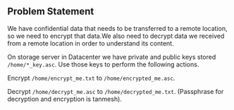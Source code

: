 ## Problem Statement

We have confidential data that needs to be transferred to a remote location, so we need to encrypt that data.We also need to decrypt data we received from a remote location in order to understand its content.

On storage server in Datacenter we have private and public keys stored `/home/*_key.asc`. Use those keys to perform the following actions.

Encrypt `/home/encrypt_me.txt` to `/home/encrypted_me.asc`.

Decrypt `/home/decrypt_me.asc` to `/home/decrypted_me.txt`. (Passphrase for decryption and encryption is tanmesh).

